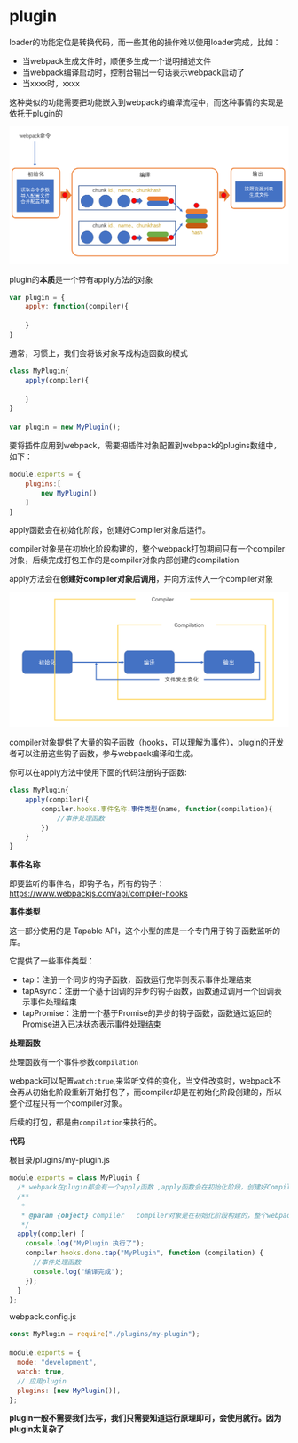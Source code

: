 # plugin

loader的功能定位是转换代码，而一些其他的操作难以使用loader完成，比如：

- 当webpack生成文件时，顺便多生成一个说明描述文件
- 当webpack编译启动时，控制台输出一句话表示webpack启动了
- 当xxxx时，xxxx

这种类似的功能需要把功能嵌入到webpack的编译流程中，而这种事情的实现是依托于plugin的

![](assets/2020-01-15-12-45-16.png)

plugin的**本质**是一个带有apply方法的对象

```js
var plugin = {
    apply: function(compiler){
        
    }
}
```

通常，习惯上，我们会将该对象写成构造函数的模式

```js
class MyPlugin{
    apply(compiler){

    }
}

var plugin = new MyPlugin();
```

要将插件应用到webpack，需要把插件对象配置到webpack的plugins数组中，如下：

```js
module.exports = {
    plugins:[
        new MyPlugin()
    ]
}
```

apply函数会在初始化阶段，创建好Compiler对象后运行。

compiler对象是在初始化阶段构建的，整个webpack打包期间只有一个compiler对象，后续完成打包工作的是compiler对象内部创建的compilation

apply方法会在**创建好compiler对象后调用**，并向方法传入一个compiler对象

![](assets/2020-01-15-12-49-26.png)

compiler对象提供了大量的钩子函数（hooks，可以理解为事件），plugin的开发者可以注册这些钩子函数，参与webpack编译和生成。

你可以在apply方法中使用下面的代码注册钩子函数:

```js
class MyPlugin{
    apply(compiler){
        compiler.hooks.事件名称.事件类型(name, function(compilation){
            //事件处理函数
        })
    }
}
```

**事件名称**

即要监听的事件名，即钩子名，所有的钩子：https://www.webpackjs.com/api/compiler-hooks

**事件类型**

这一部分使用的是 Tapable API，这个小型的库是一个专门用于钩子函数监听的库。

它提供了一些事件类型：

- tap：注册一个同步的钩子函数，函数运行完毕则表示事件处理结束
- tapAsync：注册一个基于回调的异步的钩子函数，函数通过调用一个回调表示事件处理结束
- tapPromise：注册一个基于Promise的异步的钩子函数，函数通过返回的Promise进入已决状态表示事件处理结束

**处理函数**

处理函数有一个事件参数```compilation```

webpack可以配置`watch:true`,来监听文件的变化，当文件改变时，webpack不会再从初始化阶段重新开始打包了，而compiler却是在初始化阶段创建的，所以整个过程只有一个compiler对象。

后续的打包，都是由```compilation```来执行的。



**代码**

根目录/plugins/my-plugin.js

```js
module.exports = class MyPlugin {
  /* webpack在plugin都会有一个apply函数 ,apply函数会在初始化阶段，创建好Compiler对象后运行。*/
  /**
   *
   * @param {object} compiler   compiler对象是在初始化阶段构建的，整个webpack打包期间只有一个compiler对象，后续完成打包工作的是compiler对象内部创建的compilation
   */
  apply(compiler) {
    console.log("MyPlugin 执行了");
    compiler.hooks.done.tap("MyPlugin", function (compilation) {
      //事件处理函数
      console.log("编译完成");
    });
  }
};

```

webpack.config.js

```js
const MyPlugin = require("./plugins/my-plugin");

module.exports = {
  mode: "development",
  watch: true,
  // 应用plugin
  plugins: [new MyPlugin()],
};

```

**plugin一般不需要我们去写，我们只需要知道运行原理即可，会使用就行。因为plugin太复杂了**